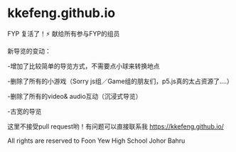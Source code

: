 # kkefeng.github.io
FYP 复活了！⚡
献给所有参与FYP的组员

新导览的变动：

-增加了比较简单的导览方式，不需要点小球来转换地点

-删除了所有的小游戏（Sorry js组／Game组的朋友们，p5.js真的太占资源了....）

-删除了所有的video& audio互动（沉浸式导览）

-古宽的导览

这里不接受pull request哟！有问题可以直接联系我
https://kkefeng.github.io/


All rights are reserved to Foon Yew High School Johor Bahru
